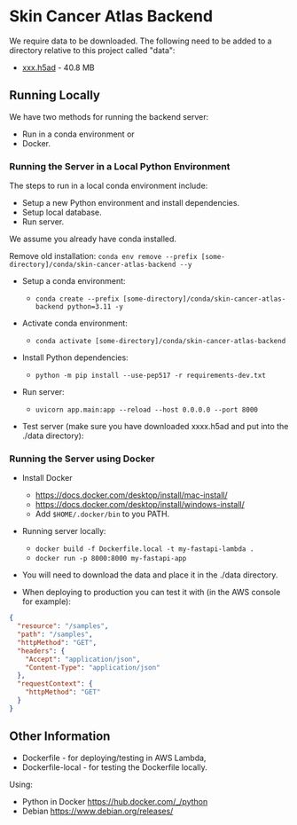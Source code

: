 # Skin Cancer Atlas Backend

We require data to be downloaded. The following need to be added to a directory relative to this project called "data":
* [xxx.h5ad](https://downloads.gmllab.com/skin-cancer-atlas/xxx.h5ad) - 40.8 MB

## Running Locally

We have two methods for running the backend server:
* Run in a conda environment or
* Docker.

### Running the Server in a Local Python Environment

The steps to run in a local conda environment include:
* Setup a new Python environment and install dependencies.
* Setup local database.
* Run server.

We assume you already have conda installed.

Remove old installation:
```conda env remove --prefix [some-directory]/conda/skin-cancer-atlas-backend --y```

* Setup a conda environment:
  * ```conda create --prefix [some-directory]/conda/skin-cancer-atlas-backend python=3.11 -y```
* Activate conda environment:
  * ```conda activate [some-directory]/conda/skin-cancer-atlas-backend```

* Install Python dependencies:
  * ```python -m pip install --use-pep517 -r requirements-dev.txt```

* Run server:
  * ```uvicorn app.main:app --reload --host 0.0.0.0 --port 8000```

* Test server (make sure you have downloaded xxxx.h5ad and put into the ./data directory):

### Running the Server using Docker

* Install Docker
  * https://docs.docker.com/desktop/install/mac-install/
  * https://docs.docker.com/desktop/install/windows-install/
  * Add ```$HOME/.docker/bin``` to you PATH.

* Running server locally:
  * ```docker build -f Dockerfile.local -t my-fastapi-lambda .```
  * ```docker run -p 8000:8000 my-fastapi-app```
* You will need to download the data and place it in the ./data directory.

* When deploying to production you can test it with (in the AWS console for example):
```json
{
  "resource": "/samples",
  "path": "/samples",
  "httpMethod": "GET",
  "headers": {
    "Accept": "application/json",
    "Content-Type": "application/json"
  },
  "requestContext": {
    "httpMethod": "GET"
  }
}
```

## Other Information

* Dockerfile - for deploying/testing in AWS Lambda,
* Dockerfile-local - for testing the Dockerfile locally.

Using:
* Python in Docker https://hub.docker.com/_/python  
* Debian https://www.debian.org/releases/

